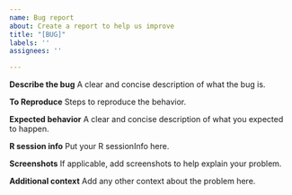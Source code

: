```yaml
---
name: Bug report
about: Create a report to help us improve
title: "[BUG]"
labels: ''
assignees: ''

---
```


**Describe the bug**
A clear and concise description of what the bug is.

**To Reproduce**
Steps to reproduce the behavior.

**Expected behavior**
A clear and concise description of what you expected to happen.

**R session info**
Put your R sessionInfo here.

**Screenshots**
If applicable, add screenshots to help explain your problem.

**Additional context**
Add any other context about the problem here.

